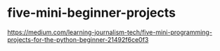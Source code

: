 # five-mini-beginner-projects
https://medium.com/learning-journalism-tech/five-mini-programming-projects-for-the-python-beginner-21492f6ce0f3
